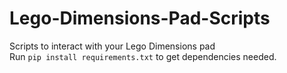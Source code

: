 # Lego-Dimensions-Pad-Scripts
Scripts to interact with your Lego Dimensions pad
<br>
Run ```pip install requirements.txt``` to get dependencies needed.
